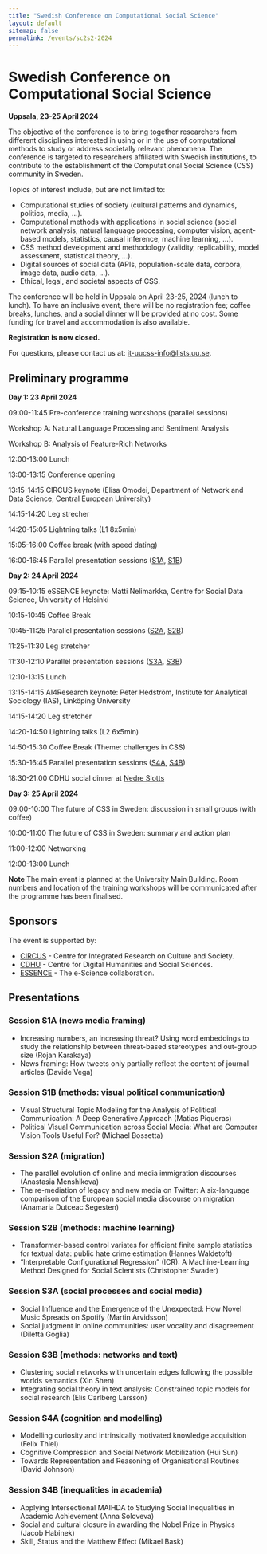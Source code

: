 ```yaml
---
title: "Swedish Conference on Computational Social Science"
layout: default
sitemap: false
permalink: /events/sc2s2-2024
---
```


# Swedish Conference on Computational Social Science

**Uppsala, 23-25 April 2024**

The objective of the conference is to bring together researchers from different disciplines interested in using or in the use of computational methods to study or address societally relevant phenomena. The conference is targeted to researchers affiliated with Swedish institutions, to contribute to the establishment of the Computational Social Science (CSS) community in Sweden.

Topics of interest include, but are not limited to:

 - Computational studies of society (cultural patterns and dynamics, politics, media, ...).
 - Computational methods with applications in social science (social network analysis, natural language processing, computer vision, agent-based models, statistics, causal inference, machine learning,  ...).
 - CSS method development and methodology (validity, replicability, model assessment, statistical theory,  ...).
 - Digital sources of social data (APIs, population-scale data, corpora, image data, audio data, ...).
 - Ethical, legal, and societal aspects of CSS.

The conference will be held in Uppsala on April 23-25, 2024 (lunch to lunch). To have an inclusive event, there will be no registration fee; coffee breaks, lunches, and a social dinner will be provided at no cost. Some funding for travel and accommodation is also available.

**Registration is now closed.**

For questions, please contact us at: it-uucss-info@lists.uu.se.

## Preliminary programme

**Day 1: 23 April 2024**

09:00-11:45 Pre-conference training workshops (parallel sessions)

Workshop A: Natural Language Processing and Sentiment Analysis

Workshop B: Analysis of Feature-Rich Networks

12:00-13:00 Lunch

13:00-13:15 Conference opening

13:15-14:15 CIRCUS keynote (Elisa Omodei, Department of Network and Data Science, Central European University)

14:15-14:20 Leg strecher

14:20-15:05 Lightning talks (L1 8x5min)

15:05-16:00 Coffee break (with speed dating)

16:00-16:45 Parallel presentation sessions ([S1A](#session-s1a-news-media-framing), [S1B](#session-s1b-methods-visual-political-communication)) 

**Day 2: 24 April 2024**

09:15-10:15 eSSENCE keynote: Matti Nelimarkka, Centre for Social Data Science, University of Helsinki

10:15-10:45 Coffee Break

10:45-11:25 Parallel presentation sessions ([S2A](#session-s2a-migration), [S2B](#session-s2b-methods-ml))

11:25-11:30 Leg stretcher 

11:30-12:10 Parallel presentation sessions ([S3A](#session-s3a-social-processes-and-social-media), [S3B](#session-s3b-methods-networks-and-text))

12:10-13:15 Lunch

13:15-14:15 AI4Research keynote: Peter Hedström, Institute for Analytical Sociology (IAS), Linköping University

14:15-14:20 Leg stretcher    

14:20-14:50 Lightning talks (L2 6x5min)

14:50-15:30 Coffee Break (Theme: challenges in CSS)

15:30-16:45 Parallel presentation sessions ([S4A](#session-s4a-cognition-and-modelling), [S4B](#session-s4b-inequalities-in-academia))

18:30-21:00 CDHU social dinner at [Nedre Slotts](https://hambergs.se/festvaning-2/nedre-slotts/)

**Day 3: 25 April 2024**

09:00-10:00 The future of CSS in Sweden: discussion in small groups (with coffee)

10:00-11:00 The future of CSS in Sweden: summary and action plan

11:00-12:00 Networking

12:00-13:00 Lunch

**Note** The main event is planned at the University Main Building. Room numbers and location of the training workshops will be communicated after the programme has been finalised.

## Sponsors

The event is supported by:

 - [CIRCUS](https://www.humsam.uu.se/circus/?languageId=1) - Centre for Integrated Research on Culture and Society.
 - [CDHU](https://www.abm.uu.se/cdhu-eng) - Centre for Digital Humanities and Social Sciences.
 - [ESSENCE](https://essenceofescience.se) - The e-Science collaboration.

## Presentations

### Session S1A (news media framing)         
                         
- Increasing numbers, an increasing threat? Using word embeddings to study the relationship between threat-based stereotypes and out-group size (Rojan Karakaya)
- News framing: How tweets only partially reflect the content of journal articles    (Davide Vega)
        
### Session S1B (methods: visual political communication)     

- Visual Structural Topic Modeling for the Analysis of Political Communication: A Deep Generative Approach (Matias Piqueras)
- Political Visual Communication across Social Media: What are Computer Vision Tools Useful For? (Michael Bossetta)
        
### Session S2A (migration) 
   
- The parallel evolution of online and media immigration discourses (Anastasia Menshikova)
- The re-mediation of legacy and new media on Twitter: A six-language comparison of the European social media discourse on migration (Anamaria Dutceac Segesten)
        
### Session S2B (methods: machine learning) 
  
- Transformer-based control variates for efficient finite sample statistics for textual data: public hate crime estimation (Hannes Waldetoft)
- “Interpretable Configurational Regression” (ICR): A Machine-Learning Method Designed for Social Scientists (Christopher Swader)
        
### Session S3A (social processes and social media)
    
- Social Influence and the Emergence of the Unexpected: How Novel Music Spreads on Spotify (Martin Arvidsson)
- Social judgment in online communities: user vocality and disagreement (Diletta Goglia)
        
### Session S3B (methods: networks and text)
    
- Clustering social networks with uncertain edges following the possible worlds semantics (Xin Shen)
- Integrating social theory in text analysis: Constrained topic models for social research (Elis Carlberg Larsson)
        
### Session S4A (cognition and modelling)
      
- Modelling curiosity and intrinsically motivated knowledge acquisition (Felix Thiel)
- Cognitive Compression and Social Network Mobilization (Hui Sun)
- Towards Representation and Reasoning of Organisational Routines (David Johnson)
        
### Session S4B (inequalities in academia)
 
- Applying Intersectional MAIHDA to Studying Social Inequalities in Academic Achievement (Anna Soloveva)
- Social and cultural closure in awarding the Nobel Prize in Physics (Jacob Habinek)
- Skill, Status and the Matthew Effect (Mikael Bask)
